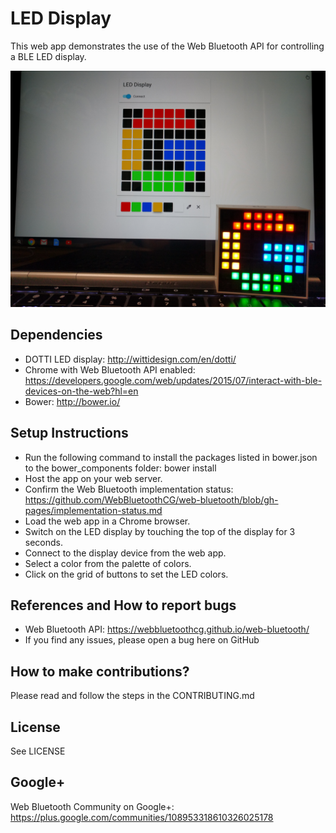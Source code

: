 # LED Display

This web app demonstrates the use of the Web Bluetooth API for controlling a BLE LED display.

<img src="https://raw.githubusercontent.com/webbluetoothcg/demos/gh-pages/bluetooth-led-display/dotti.jpg">

## Dependencies
* DOTTI LED display: http://wittidesign.com/en/dotti/
* Chrome with Web Bluetooth API enabled: https://developers.google.com/web/updates/2015/07/interact-with-ble-devices-on-the-web?hl=en
* Bower: http://bower.io/

## Setup Instructions
* Run the following command to install the packages listed in bower.json to the bower_components folder: bower install
* Host the app on your web server.
* Confirm the Web Bluetooth implementation status: https://github.com/WebBluetoothCG/web-bluetooth/blob/gh-pages/implementation-status.md
* Load the web app in a Chrome browser.
* Switch on the LED display by touching the top of the display for 3 seconds.
* Connect to the display device from the web app.
* Select a color from the palette of colors.
* Click on the grid of buttons to set the LED colors.

## References and How to report bugs
* Web Bluetooth API: https://webbluetoothcg.github.io/web-bluetooth/
* If you find any issues, please open a bug here on GitHub

## How to make contributions?
Please read and follow the steps in the CONTRIBUTING.md

## License
See LICENSE

## Google+
Web Bluetooth Community on Google+: https://plus.google.com/communities/108953318610326025178
